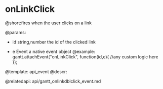onLinkClick
=============
@short:fires when the user clicks on a link
	

@params:
- id		string,number		the id of the clicked link
* e		Event		a native event object
@example:
gantt.attachEvent("onLinkClick", function(id,e){
    //any custom logic here
});

@template:	api_event
@descr:

@relatedapi:
	api/gantt_onlinkdblclick_event.md